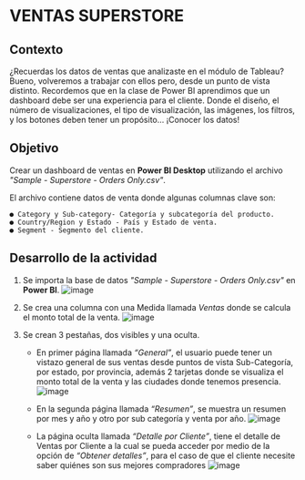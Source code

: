 # VENTAS SUPERSTORE

## Contexto

¿Recuerdas los datos de ventas que analizaste en el módulo de Tableau? Bueno, volveremos a trabajar con ellos pero, desde un punto de vista distinto. Recordemos que en
la clase de Power BI aprendimos que un dashboard debe ser una experiencia para el cliente. Donde el diseño, el número de visualizaciones, el tipo de visualización, las
imágenes, los filtros, y los botones deben tener un propósito… ¡Conocer los datos!

## Objetivo

Crear un dashboard de ventas en **Power BI Desktop** utilizando el archivo _"Sample - Superstore - Orders Only.csv"_.
  
  El archivo contiene datos de venta donde algunas columnas clave son:
    
    ● Category y Sub-category- Categoría y subcategoría del producto.
    ● Country/Region y Estado - País y Estado de venta.
    ● Segment - Segmento del cliente.

## Desarrollo de la actividad

1. Se importa la base de datos _"Sample - Superstore - Orders Only.csv"_ en __Power BI__.
   ![image](https://github.com/user-attachments/assets/19d6ced6-e2af-40f7-8823-9c4c369b6db2)

2. Se crea una columna con una Medida llamada _Ventas_ donde se calcula el monto total de la venta.
   ![image](https://github.com/user-attachments/assets/a699bc15-58aa-465a-817e-9e89ffb72fd5)

4. Se crean 3 pestañas, dos visibles y una oculta.
   * En primer página llamada _“General”_, el usuario puede tener un vistazo general de sus ventas desde puntos de vista Sub-Categoría, por estado, por provincia, además 2 tarjetas donde se visualiza el monto total de la venta y las ciudades donde tenemos presencia.
     ![image](https://github.com/user-attachments/assets/32b6da20-0d34-4f54-b15b-a75197dfd1ec)

   * En la segunda página llamada _“Resumen”_, se muestra un resumen por mes y año y otro por sub categoría y venta por año.
     ![image](https://github.com/user-attachments/assets/8c33d8b1-09f2-438b-8063-852b86d7e590)

   * La página oculta llamada _“Detalle por Cliente”_, tiene el detalle de Ventas por Cliente a la cual se pueda acceder por medio de la opción de _“Obtener detalles”_, para el caso de que el cliente necesite saber quiénes son sus mejores compradores
     ![image](https://github.com/user-attachments/assets/16a13da6-bf58-47f5-bd6c-cf94a9a2cb8c)
